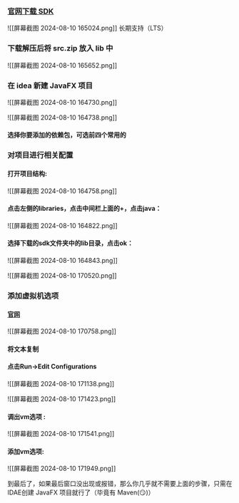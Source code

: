 ### [官网下载 SDK](https://gluonhq.com/products/javafx/)

![[屏幕截图 2024-08-10 165024.png]]
长期支持（LTS）

### 下载解压后将 src.zip 放入 lib 中

![[屏幕截图 2024-08-10 165652.png]]

### 在 idea 新建 JavaFX 项目

![[屏幕截图 2024-08-10 164730.png]]

![[屏幕截图 2024-08-10 164738.png]]
#### 选择你要添加的依赖包，可选前四个常用的

### 对项目进行相关配置

#### 打开项目结构:

![[屏幕截图 2024-08-10 164758.png]]

#### 点击左侧的libraries，点击中间栏上面的+，点击java：

![[屏幕截图 2024-08-10 164822.png]]

#### 选择下载的sdk文件夹中的lib目录，点击ok：

![[屏幕截图 2024-08-10 164843.png]]

![[屏幕截图 2024-08-10 170520.png]]

### 添加虚拟机选项

#### [官网](https://openjfx.io/openjfx-docs/)

![[屏幕截图 2024-08-10 170758.png]]
#### 将文本复制

#### 点击Run->Edit Configurations

![[屏幕截图 2024-08-10 171138.png]]

![[屏幕截图 2024-08-10 171423.png]]

#### 调出vm选项 :

![[屏幕截图 2024-08-10 171541.png]]

#### 添加vm选项:

![[屏幕截图 2024-08-10 171949.png]]


到最后了，如果最后窗口没出现或报错，那么你几乎就不需要上面的步骤，只需在 IDAE创建
JavaFX 项目就行了（毕竟有 Maven(😏)）
